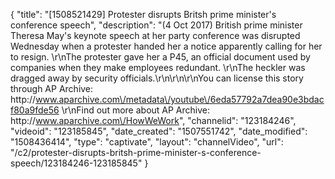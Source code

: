 {
    "title": "[1508521429] Protester disrupts Britsh prime minister's conference speech",
    "description": "(4 Oct 2017) British prime minister Theresa May's keynote speech at her party conference was disrupted Wednesday when a protester handed her a notice apparently calling for her to resign. \r\nThe protester gave her a P45, an official document used by companies when they make employees redundant. \r\nThe heckler was dragged away by security officials.\r\n\r\n\r\nYou can license this story through AP Archive: http:\/\/www.aparchive.com\/metadata\/youtube\/6eda57792a7dea90e3bdacf80a9fde56 \r\nFind out more about AP Archive: http:\/\/www.aparchive.com\/HowWeWork",
    "channelid": "123184246",
    "videoid": "123185845",
    "date_created": "1507551742",
    "date_modified": "1508436414",
    "type": "captivate",
    "layout": "channelVideo",
    "url": "\/c2\/protester-disrupts-britsh-prime-minister-s-conference-speech\/123184246-123185845"
}